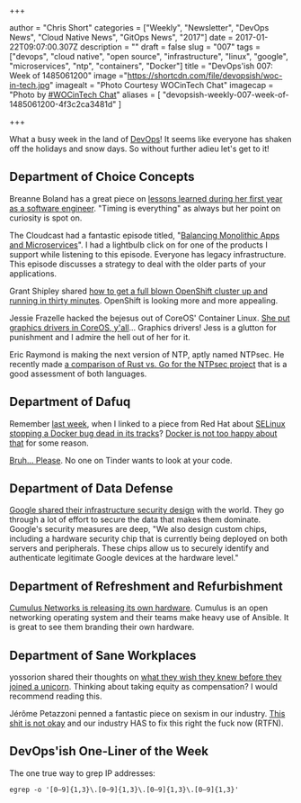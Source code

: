 +++

author = "Chris Short"
categories = ["Weekly", "Newsletter", "DevOps News", "Cloud Native News", "GitOps News", "2017"]
date = 2017-01-22T09:07:00.307Z
description = ""
draft = false
slug = "007"
tags = ["devops", "cloud native", "open source", "infrastructure", "linux", "google", "microservices", "ntp", "containers", "Docker"]
title = "DevOps'ish 007: Week of 1485061200"
image ="https://shortcdn.com/file/devopsish/woc-in-tech.jpg"
imagealt = "Photo Courtesy WOCinTech Chat"
imagecap = "Photo by [#WOCinTech Chat](http://www.wocintechchat.com/)"
aliases = [
    "devopsish-weekly-007-week-of-1485061200-4f3c2ca3481d"
]

+++

What a busy week in the land of [DevOps](https://devopsish.com/)! It seems like everyone has shaken off the holidays and snow days. So without further adieu let's get to it!

## Department of Choice Concepts

Breanne Boland has a great piece on [lessons learned during her first year as a software engineer](http://breanneboland.com/blog/2017/01/11/11-lessons-first-year-software-engineering/). "Timing is everything" as always but her point on curiosity is spot on.

The Cloudcast had a fantastic episode titled, "[Balancing Monolithic Apps and Microservices](http://www.thecloudcast.net/2017/01/the-cloudcast-286-balancing-monolithic.html)". I had a lightbulb click on for one of the products I support while listening to this episode. Everyone has legacy infrastructure. This episode discusses a strategy to deal with the older parts of your applications.

Grant Shipley shared [how to get a full blown OpenShift cluster up and running in thirty minutes](https://blog.openshift.com/openshift-developers-set-full-cluster-30-minutes/). OpenShift is looking more and more appealing.

Jessie Frazelle hacked the bejesus out of CoreOS' Container Linux. [She put graphics drivers in CoreOS, y'all](https://blog.jessfraz.com/post/ultimate-linux-on-the-desktop/)... Graphics drivers! Jess is a glutton for punishment and I admire the hell out of her for it.

Eric Raymond is making the next version of NTP, aptly named NTPsec. He recently made [a comparison of Rust vs. Go for the NTPsec project](https://blog.ntpsec.org/2017/01/18/rust-vs-go.html) that is a good assessment of both languages.

## Department of Dafuq

Remember [last week](/006/), when I linked to a piece from Red Hat about [SELinux stopping a Docker bug dead in its tracks](http://rhelblog.redhat.com/2017/01/13/selinux-mitigates-container-vulnerability/)? [Docker is not too happy about that](http://thenewstack.io/docker-calls-out-red-hat/) for some reason.

[Bruh... Please](https://psiloveyou.xyz/help-me-im-on-tinder-i-don-t-want-to-see-your-code-711de4986ab8#.plk8m2y9b). No one on Tinder wants to look at your code.

## Department of Data Defense

[Google shared their infrastructure security design](https://cloud.google.com/security/security-design/) with the world. They go through a lot of effort to secure the data that makes them dominate. Google's security measures are deep, "We also design custom chips, including a hardware security chip that is currently being deployed on both servers and peripherals. These chips allow us to securely identify and authenticate legitimate Google devices at the hardware level."

## Department of Refreshment and Refurbishment

[Cumulus Networks is releasing its own hardware](http://www.theregister.co.uk/2017/01/19/cumulus_networks_writes_its_name_on_a_white_box/). Cumulus is an open networking operating system and their teams make heavy use of Ansible. It is great to see them branding their own hardware.

## Department of Sane Workplaces

yossorion shared their thoughts on [what they wish they knew before they joined a unicorn](https://gist.github.com/yossorion/4965df74fd6da6cdc280ec57e83a202d). Thinking about taking equity as compensation? I would recommend reading this.

Jérôme Petazzoni penned a fantastic piece on sexism in our industry. [This shit is not okay](http://jpetazzo.github.io/2017/01/15/yes-all-men/) and our industry HAS to fix this right the fuck now (RTFN).

## DevOps'ish One-Liner of the Week

The one true way to grep IP addresses:

`egrep -o '[0–9]{1,3}\.[0–9]{1,3}\.[0–9]{1,3}\.[0–9]{1,3}'`
